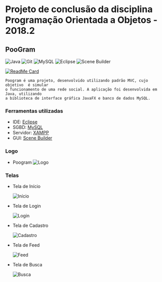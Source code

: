 # Projeto de conclusão da disciplina Programação Orientada a Objetos - 2018.2
## PooGram
![Java](https://img.shields.io/badge/-Java-007396?style=flat-square&logo=java)
![Git](https://img.shields.io/badge/-Git-black?style=flat-square&logo=git)
![MySQL](https://img.shields.io/badge/-MySQL-4479A1?style=flat-square&logo=mysql&logoColor=white)
![Eclipse](https://img.shields.io/badge/-Eclipse-purple?style=flat-square&logo=eclipse)
![Scene Builder](https://img.shields.io/badge/-Scene_Builder-green?style=flat-square&logo=sceneBuilder)

[![ReadMe Card](https://github-readme-stats.vercel.app/api/pin/?username=juniordsi&repo=POO-UFS&show_owner=true&show_icons=true&theme=dark&langs_count=10)](https://github.com/anuraghazra/github-readme-stats)

	Poogram é uma projeto, desenvolvido utilizando padrão MVC, cujo objetivo  é simular
	o funcionamento de uma rede social. A aplicação foi desenvolvida em Java, utilizando
	a biblioteca de interface gráfica JavaFX e banco de dados MySQL.

### Ferramentas utilizadas
- IDE: [Eclipse](https://www.eclipse.org/)
- SGBD: [MySQL](https://www.mysql.com/)
- Servidor: [XAMPP](https://www.apachefriends.org/index.html)
- GUI: [Scene Builder](https://gluonhq.com/products/scene-builder/)

### Logo
- Poogram
	![Logo](https://user-images.githubusercontent.com/36522393/54891265-9775a100-4e8b-11e9-9366-21776f8a63d5.png?w=500)




### Telas
- Tela de Início


	![Início](https://user-images.githubusercontent.com/36522393/54967740-02d87500-4f57-11e9-9a65-a97e02932d2d.gif)




- Tela de Login


	![Login](https://user-images.githubusercontent.com/36522393/54891946-36030180-4e8e-11e9-8ce8-d8cd7b226cb5.jpg?w=500)




- Tela de Cadastro


	![Cadastro](https://user-images.githubusercontent.com/36522393/54892426-43b98680-4e90-11e9-8ad4-fed29d9b5e82.png?w=500)




- Tela de Feed


	![Feed](https://user-images.githubusercontent.com/36522393/54891932-22f03180-4e8e-11e9-8aa5-cbd71f279e59.jpg?w=500)




- Tela de Busca


	![Busca](https://user-images.githubusercontent.com/36522393/54892203-6a2af200-4e8f-11e9-8d0e-f1d705a2a57b.png?w=500)

